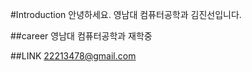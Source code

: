 #Introduction
  안녕하세요.
  영남대 컴퓨터공학과 김진선입니다.

##career
  영남대 컴퓨터공학과 재학중

##LINK
  22213478@gmail.com



<!--
**22213478/22213478** is a ✨ _special_ ✨ repository because its `README.md` (this file) appears on your GitHub profile.

Here are some ideas to get you started:

- 🔭 I’m currently working on ...
- 🌱 I’m currently learning ...
- 👯 I’m looking to collaborate on ...
- 🤔 I’m looking for help with ...
- 💬 Ask me about ...
- 📫 How to reach me: ...
- 😄 Pronouns: ...
- ⚡ Fun fact: ...
-->
